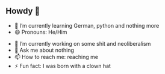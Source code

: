 ## Howdy 👋
- 🌱 I’m currently learning German, python and nothing more
- 😄 Pronouns: He/Him
<!--
**Cesar-Gabriel/Cesar-Gabriel** is a ✨ _special_ ✨ repository because its `README.md` (this file) appears on your GitHub profile.

Here are some ideas to get you started:
-->
- 🔭 I’m currently working on some shit and neoliberalism
- 💬 Ask me about nothing
- 📫 How to reach me: reaching me
- ⚡ Fun fact: I was born with a clown hat
  
